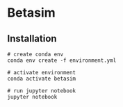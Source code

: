 # Betasim

## Installation

```
# create conda env
conda env create -f environment.yml
```

```
# activate environment
conda activate betasim
```

```
# run jupyter notebook
jupyter notebook
```
